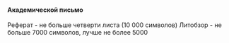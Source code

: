 #### Академической письмо
Реферат - не больше четверти листа (10 000 символов)
Литобзор - не больше 7000 символов, лучше не более 5000